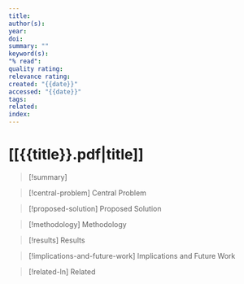 ```yaml
---
title: 
author(s): 
year: 
doi: 
summary: ""
keyword(s): 
"% read": 
quality rating: 
relevance rating: 
created: "{{date}}"
accessed: "{{date}}"
tags: 
related: 
index:
---
```

# [[{{title}}.pdf|title]]

>[!summary]
>

>[!central-problem] Central Problem
>

>[!proposed-solution] Proposed Solution
>

>[!methodology] Methodology
>

>[!results] Results
>

>[!implications-and-future-work] Implications and Future Work

>[!related-ln] Related